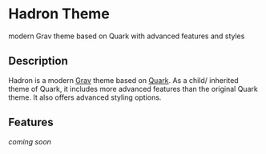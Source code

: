 # Hadron Theme
modern Grav theme based on Quark with advanced features and styles

## Description
Hadron is a modern [Grav](https://getgrav.org) theme based on [Quark](https://github.com/getgrav/grav-theme-quark). As a child/ inherited theme of Quark, it includes more advanced features than the original Quark theme. It also offers advanced styling options.

## Features
_coming soon_
